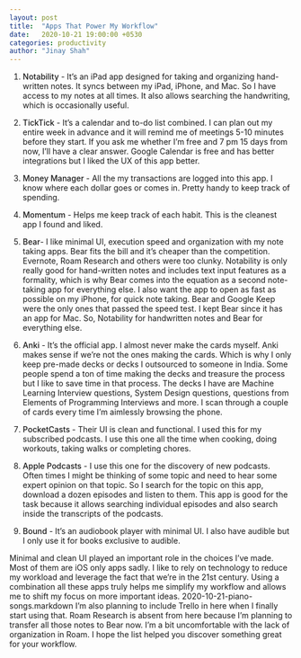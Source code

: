 ```yaml
---
layout: post
title:  "Apps That Power My Workflow"
date:   2020-10-21 19:00:00 +0530
categories: productivity
author: "Jinay Shah"
---
```


1. <span style="font-weight: 500; display: inline">Notability</span> - It’s an iPad app designed for taking and organizing hand-written notes. It syncs between my iPad, iPhone, and Mac. So I have access to my notes at all times. It also allows searching the handwriting, which is occasionally useful.

2. <span style="font-weight: 500; display: inline">TickTick</span> - It’s a calendar and to-do list combined. I can plan out my entire week in advance and it will remind me of meetings 5-10 minutes before they start. If you ask me whether I’m free and 7 pm 15 days from now, I’ll have a clear answer. Google Calendar is free and has better integrations but I liked the UX of this app better. 

3. <span style="font-weight: 500; display: inline">Money Manager</span> - All the my transactions are logged into this app. I know where each dollar goes or comes in. Pretty handy to keep track of spending. 

4. <span style="font-weight: 500; display: inline">Momentum</span> -  Helps me keep track of each habit. This is the cleanest app I found and liked.

5. <span style="font-weight: 500; display: inline">Bear</span>-  I like minimal UI, execution speed and organization with my note taking apps. Bear fits the bill and it’s cheaper than the competition. Evernote, Roam Research and others were too clunky. Notability is only really good for hand-written notes and includes text input features as a formality, which is why Bear comes into the equation as a second note-taking app for everything else. I also want the app to open as fast as possible on my iPhone, for quick note taking. Bear and Google Keep were the only ones that passed the speed test. I kept Bear since it has an app for Mac. So, Notability for handwritten notes and Bear for everything else.

6. <span style="font-weight: 500; display: inline">Anki</span> - It’s the official app. I almost never make the cards myself. Anki makes sense if we’re not the ones making the cards. Which is why I only keep pre-made decks or decks I outsourced to someone in India. Some people spend a ton of time making the decks and treasure the process but I like to save time in that process. The decks I have are Machine Learning Interview questions, System Design questions, questions from Elements of Programming Interviews  and more. I scan through a couple of cards every time I’m aimlessly browsing the phone.

7. <span style="font-weight: 500; display: inline">PocketCasts</span> - Their UI is clean and functional. I used this for my subscribed podcasts. I use this one all the time when cooking, doing workouts, taking walks or completing chores.

8. <span style="font-weight: 500; display: inline">Apple Podcasts</span> - I use this one for the discovery of new podcasts. Often times I might be thinking of some topic and need to hear some expert opinion on that topic. So I search for the topic on this app, download a dozen episodes and listen to them. This app is good for the task because it allows searching individual episodes and also search inside the transcripts of the podcasts. 

9. <span style="font-weight: 500; display: inline">Bound</span> - It’s an audiobook player with minimal UI. I also have audible but I only use it for books exclusive to audible.

Minimal and clean UI played an important role in the choices I’ve made. Most of them are iOS only apps sadly. I like to rely on technology to reduce my workload and leverage the fact that we’re in the 21st century. Using a combination all these apps truly helps me simplify my workflow and allows me to shift my focus on more important ideas.
2020-10-21-piano-songs.markdown
I’m also planning to include Trello in here when I finally start using that. Roam Research is absent from here because I’m planning to transfer all those notes to Bear now. I’m a bit uncomfortable with the lack of organization in Roam. I hope the list helped you discover something great for your workflow.




